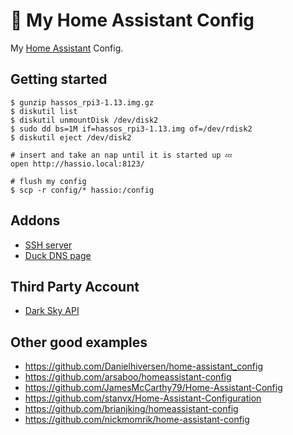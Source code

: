 # 🏡 My Home Assistant Config

My [Home Assistant](https://www.home-assistant.io/) Config.

## Getting started

```
$ gunzip hassos_rpi3-1.13.img.gz
$ diskutil list
$ diskutil unmountDisk /dev/disk2
$ sudo dd bs=1M if=hassos_rpi3-1.13.img of=/dev/rdisk2
$ diskutil eject /dev/disk2

# insert and take an nap until it is started up 💤
open http://hassio.local:8123/

# flush my config
$ scp -r config/* hassio:/config
```

## Addons

* [SSH server](https://www.home-assistant.io/addons/ssh/)
* [Duck DNS page](https://www.home-assistant.io/addons/duckdns/)

## Third Party Account

* [Dark Sky API](https://darksky.net/dev)

## Other good examples

- https://github.com/Danielhiversen/home-assistant_config
- https://github.com/arsaboo/homeassistant-config
- https://github.com/JamesMcCarthy79/Home-Assistant-Config
- https://github.com/stanvx/Home-Assistant-Configuration
- https://github.com/brianjking/homeassistant-config
- https://github.com/nickmomrik/home-assistant-config
